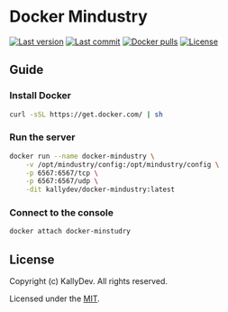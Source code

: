 # Docker Mindustry

[![Last version](https://img.shields.io/github/v/tag/kallydev/docker-mindustry?label=version&style=flat-square)](https://hub.docker.com/r/kallydev/docker-mindustry/tags)
[![Last commit](https://img.shields.io/github/last-commit/kallydev/docker-mindustry?style=flat-square)](https://github.com/kallydev/docker-mindustry/commits/master)
[![Docker pulls](https://img.shields.io/docker/pulls/kallydev/docker-mindustry?style=flat-square)](https://hub.docker.com/r/kallydev/docker-mindustry)
[![License](https://img.shields.io/github/license/kallydev/docker-mindustry?style=flat-square)](LICENSE)

## Guide

### Install Docker

```bash
curl -sSL https://get.docker.com/ | sh
```

### Run the server

```bash
docker run --name docker-mindustry \
    -v /opt/mindustry/config:/opt/mindustry/config \
    -p 6567:6567/tcp \
    -p 6567:6567/udp \
    -dit kallydev/docker-mindustry:latest
```

### Connect to the console

```bash
docker attach docker-minstudry
```

## License

Copyright (c) KallyDev. All rights reserved.

Licensed under the [MIT](LICENSE).
